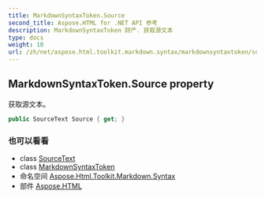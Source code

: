 ```yaml
---
title: MarkdownSyntaxToken.Source
second_title: Aspose.HTML for .NET API 参考
description: MarkdownSyntaxToken 财产. 获取源文本
type: docs
weight: 10
url: /zh/net/aspose.html.toolkit.markdown.syntax/markdownsyntaxtoken/source/
---
```

## MarkdownSyntaxToken.Source property

获取源文本。

```csharp
public SourceText Source { get; }
```

### 也可以看看

* class [SourceText](../../../aspose.html.toolkit.markdown.syntax.text/sourcetext/)
* class [MarkdownSyntaxToken](../)
* 命名空间 [Aspose.Html.Toolkit.Markdown.Syntax](../../markdownsyntaxtoken/)
* 部件 [Aspose.HTML](../../../)


